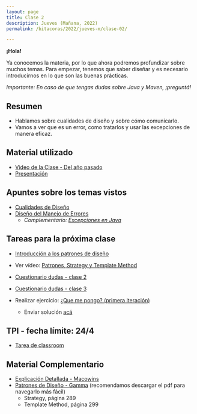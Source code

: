 ```yaml
---
layout: page
title: Clase 2
description: Jueves (Mañana, 2022)
permalink: /bitacoras/2022/jueves-m/clase-02/

---
```


**¡Hola!**

Ya conocemos la materia, por lo que ahora podremos profundizar sobre muchos temas. Para empezar, tenemos que saber diseñar y es necesario introducirnos en lo que son las buenas prácticas.

_Importante: En caso de que tengas dudas sobre Java y Maven, ¡preguntá!_

## Resumen

- Hablamos sobre cualidades de diseño y sobre cómo comunicarlo.
- Vamos a ver que es un error, como tratarlos y usar las excepciones de manera eficaz.

## Material utilizado

- [Video de la Clase - Del año pasado](https://youtu.be/izr0L5bOGJc)
- [Presentación](https://docs.google.com/presentation/d/15WCyWiwq36u9xFT5XayipVzdQ_jGdM1QvcUUREucL3M/edit)

## Apuntes sobre los temas vistos

- [Cualidades de Diseño](https://docs.google.com/document/d/14HdvHvS33WqYb6Ak0BGa0IeCTbzeCRSDKs-1Ot-qLDw/edit)
- [Diseño del Manejo de Errores](https://docs.google.com/document/d/1u7t9eKDdAVwhQVAkstV0nkfAGIJsY2O_UEHKJJVje6c/edit#)
  - _Complementario: [Excepciones en Java](https://docs.google.com/document/d/1G0a9j-OA0rIEA5cdvEhIMbztJVo86ssvZKBK8HL9akg/edit)_

## Tareas para la próxima clase

- [Introducción a los patrones de diseño](https://docs.google.com/document/d/1uXPhuAKXa4wzcIhriFfnI53aB311jOZtcKfTDuiKQ8Y/edit)
- Ver vídeo: [Patrones, Strategy y Template Method](https://youtu.be/NZRYknYXX90)
- [Cuestionario dudas - clase 2](https://docs.google.com/forms/d/e/1FAIpQLSfl-vfcDx854tkAJyLHz_JtH4jAi05m6zX3ty3Hx9iVZ089mA/viewform)
- [Cuestionario dudas - clase 3](https://docs.google.com/forms/d/e/1FAIpQLSc2TtjsIcHuSlDq0lLQ1bAIOyVvI_V_KOXV42tcwpHIowaaNA/viewform)

- Realizar ejercicio: [¿Que me pongo? (primera iteración)](https://docs.google.com/document/d/1k1f-9AuIohlBGB2soSNePJ6jLxM37_tZeSD-hW_esIQ)
  - Enviar solución [acá](https://docs.google.com/forms/d/e/1FAIpQLScmSN6Fj8Fb-g_VQAVszmCRGFJhe3QIzoEO59QYD4xMlBg1FQ/viewform)

## TPI - fecha límite: 24/4

- [Tarea de classroom](https://classroom.github.com/classrooms/4492795-dds-2022-jueves)

## Material Complementario

- [Explicación Detallada - Macowins](https://docs.google.com/document/d/17lZBUaVC8QMDYZG_JCPEcGk3-5lL9Iz6-iG5OmfoaMI/edit#heading=h.pzjlb13p5e2p)
- [Patrones de Diseño - Gamma](https://aulasvirtuales.frba.utn.edu.ar/mod/url/view.php?id=311531) (recomendamos descargar el pdf para navegarlo más fácil)
  - Strategy, página 289
  - Template Method, página 299
